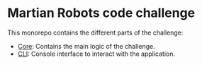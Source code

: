 # Martian Robots code challenge

This monorepo contains the different parts of the challenge:

- [Core](packages/core): Contains the main logic of the challenge.
- [CLI](packages/cli): Console interface to interact with the application.
